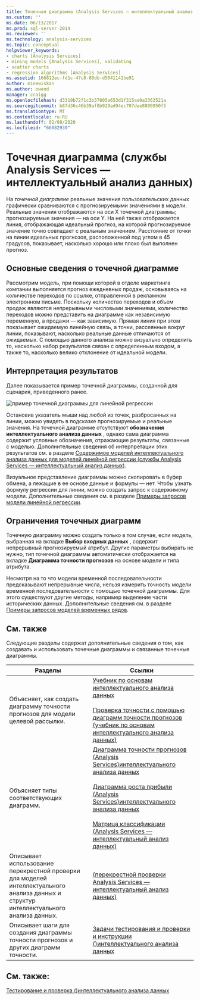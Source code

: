 ```yaml
---
title: Точечная диаграмма (Analysis Services — интеллектуальный анализ данных) | Документация Майкрософт
ms.custom: ''
ms.date: 06/13/2017
ms.prod: sql-server-2014
ms.reviewer: ''
ms.technology: analysis-services
ms.topic: conceptual
helpviewer_keywords:
- charts [Analysis Services]
- mining models [Analysis Services], validating
- scatter charts
- regression algorithms [Analysis Services]
ms.assetid: 166812ec-fd1c-47c8-88db-d5041142be91
author: minewiskan
ms.author: owend
manager: craigg
ms.openlocfilehash: d3319b72f1c3b37805a653d1f315aa0a3363521a
ms.sourcegitcommit: b87d36c46b39af8b929ad94ec707dee8800950f5
ms.translationtype: MT
ms.contentlocale: ru-RU
ms.lasthandoff: 02/08/2020
ms.locfileid: "66082939"
---
```

# <a name="scatter-plot-analysis-services---data-mining"></a>Точечная диаграмма (службы Analysis Services — интеллектуальный анализ данных)
  На *точечной диаграмме* реальные значения пользовательских данных графически сравниваются с прогнозируемыми значениями в модели. Реальные значения отображаются на оси Х точечной диаграммы; прогнозируемые значения — на оси Y. На ней также отображается линия, отображающая идеальный прогноз, на которой прогнозируемое значение точно совпадает с реальным значением. Расстояние от точки на линии идеальных прогнозов, расположенной под углом в 45 градусов, показывает, насколько хорошо или плохо был выполнен прогноз.  
  
## <a name="understanding-the-scatter-plot"></a>Основные сведения о точечной диаграмме  
 Рассмотрим модель, при помощи которой в отделе маркетинга компании выполняется прогноз ежедневных продаж, основываясь на количестве переходов по ссылке, отправленной в рекламном электронном письме. Поскольку количество переходов и объем продаж являются непрерывными числовыми значениями, количество переходов можно представить на диаграмме как независимую переменную, а продажи — как зависимую. Прямая линия при этом показывает ожидаемую линейную связь, а точки, рассеянные вокруг линии, показывают, насколько реальные данные отличаются от ожидаемых. С помощью данного анализа можно визуально определить то, насколько набор результатов связан с определенным входом, а также то, насколько велико отклонение от идеальной модели.  
  
## <a name="interpreting-the-results"></a>Интерпретация результатов  
 Далее показывается пример точечной диаграммы, созданной для сценария, приведенного ранее.  
  
 ![пример точечной диаграммы для линейной регрессии](../media/scatterplot-callctr.gif "пример точечной диаграммы для линейной регрессии")  
  
 Остановив указатель мыши над любой из точек, разбросанных на линии, можно увидеть в подсказке прогнозируемые и реальные значения. На точечной диаграмме отсутствуют **обозначения интеллектуального анализа данных** , однако сама диаграмма содержит условные обозначения, отражающие результаты, связанные с моделью. Дополнительные сведения об интерпретации этих результатов см. в разделе [Содержимое моделей интеллектуального анализа данных для моделей линейной регрессии (службы Analysis Services — интеллектуальный анализ данных)](mining-model-content-for-linear-regression-models-analysis-services-data-mining.md).  
  
 Визуальное представление диаграммы можно скопировать в буфер обмена, а лежащие в ее основе данные и формулы — нет. Чтобы узнать формулу регрессии для линии, можно создать запрос к содержимому модели. Дополнительные сведения см. в разделе [Примеры запросов модели линейной регрессии](linear-regression-model-query-examples.md).  
  
## <a name="restrictions-on-scatter-plots"></a>Ограничения точечных диаграмм  
 Точечную диаграмму можно создать только в том случае, если модель, выбранная на вкладке **Выбор входных данных** , содержит непрерывный прогнозируемый атрибут. Другие параметры выбирать не нужно, тип точечной диаграммы автоматически отображается на вкладке **Диаграмма точности прогнозов** на основе модели и типа атрибута.  
  
 Несмотря на то что модели временной последовательности предсказывают непрерывные числа, нельзя измерить точность модели временной последовательности с помощью точечной диаграммы. Для этого существуют другие методы, например выделение части исторических данных. Дополнительные сведения см. в разделе [Примеры запросов моделей временных рядов](time-series-model-query-examples.md).  
  
## <a name="related-content"></a>См. также  
 Следующие разделы содержат дополнительные сведения о том, как создавать и использовать точечные диаграммы и связанные точечные диаграммы.  
  
|Разделы|Ссылки|  
|------------|-----------|  
|Объясняет, как создать диаграмму точности прогнозов для модели целевой рассылки.|[Учебник по основам интеллектуального анализа данных](../../tutorials/basic-data-mining-tutorial.md)<br /><br /> [Проверка точности с помощью диаграмм точности прогнозов &#40;учебник по основам интеллектуального анализа данных&#41;](../../tutorials/testing-accuracy-with-lift-charts-basic-data-mining-tutorial.md)|  
|Объясняет типы соответствующих диаграмм.|[Диаграмма точности прогнозов &#40;Analysis Services&#41;интеллектуального анализа данных](lift-chart-analysis-services-data-mining.md)<br /><br /> [Диаграмма роста прибыли &#40;Analysis Services&#41;интеллектуального анализа данных](profit-chart-analysis-services-data-mining.md)<br /><br /> [Матрица классификации &#40;Analysis Services — интеллектуальный анализ данных&#41;](classification-matrix-analysis-services-data-mining.md)|  
|Описывает использование перекрестной проверки для моделей интеллектуального анализа данных и структур интеллектуального анализа данных.|[&#40;перекрестной проверки Analysis Services — интеллектуальный анализ данных&#41;](cross-validation-analysis-services-data-mining.md)|  
|Описывает шаги для создания диаграммы точности прогнозов и других диаграмм точности.|[Задачи тестирования и проверки и инструкции &#40;&#41;интеллектуального анализа данных](testing-and-validation-tasks-and-how-tos-data-mining.md)|  
  
## <a name="see-also"></a>См. также:  
 [Тестирование и проверка &#40;&#41;интеллектуального анализа данных](testing-and-validation-data-mining.md)  
  
  
